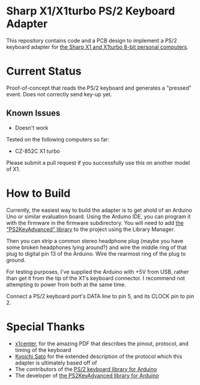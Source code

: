 # Sharp X1/X1turbo PS/2 Keyboard Adapter
This repository contains code and a PCB design to implement a PS/2 keyboard adapter for [the Sharp X1 and X1turbo 8-bit personal computers](https://en.wikipedia.org/wiki/X1_(computer)).

# Current Status
Proof-of-concept that reads the PS/2 keyboard and generates a "pressed" event. Does not correctly send key-up yet.

## Known Issues
 * Doesn't work

Tested on the following computers so far:
 * CZ-852C X1 turbo

Please submit a pull request if you successfully use this on another model of X1.

# How to Build
Currently, the easiest way to build the adapter is to get ahold of an Arduino Uno or similar evaluation board. Using the Arduino IDE, you can program it with the firmware in the firmware subdirectory. You will need to add [the "PS2KeyAdvanced" library](https://www.arduino.cc/reference/en/libraries/ps2keyadvanced/) to the project using the Library Manager.

Then you can strip a common stereo headphone plug (maybe you have some broken headphones lying around?) and wire the middle ring of that plug to digital pin 13 of the Arduino. Wire the rearmost ring of the plug to ground.

For testing purposes, I've supplied the Arduino with +5V from USB, rather than get it from the tip of the X1's keyboard connector. I recommend not attempting to power from both at the same time.

Connect a PS/2 keyboard port's DATA line to pin 5, and its CLOCK pin to pin 2.

# Special Thanks
 * [x1center](http://www.x1center.org/), for the amazing PDF that describes the pinout, protocol, and timing of the keyboard
 * [Kyoichi Sato](https://kyouichisato.blogspot.com/2014/07/sharp-x1-ps2.html) for the extended description of the protocol which this adapter is ultimately based off of
 * The contributors of the [PS/2 keyboard library for Arduino](https://www.pjrc.com/teensy/td_libs_PS2Keyboard.html)
 * The developer of [the PS2KeyAdvanced library for Arduino](https://github.com/techpaul/PS2KeyAdvanced)
